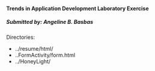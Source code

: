 #### Trends in Application Development Laboratory Exercise
##### Submitted by: Angeline B. Basbas


Directories:
- ../resume/html/
- ..FormActivity/form.html
- ../HoneyLight/

